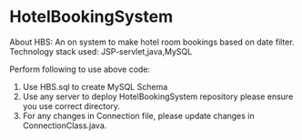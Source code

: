 # HotelBookingSystem

About HBS:
An on system to make hotel room bookings based on date filter.
Technology stack used: 
JSP-servlet,java,MySQL

Perform following to use above code:
1. Use HBS.sql to create MySQL Schema
2. Use any server to deploy HotelBookingSystem repository please ensure you use correct directory.
3. For any changes in Connection file, please update changes in ConnectionClass.java.
